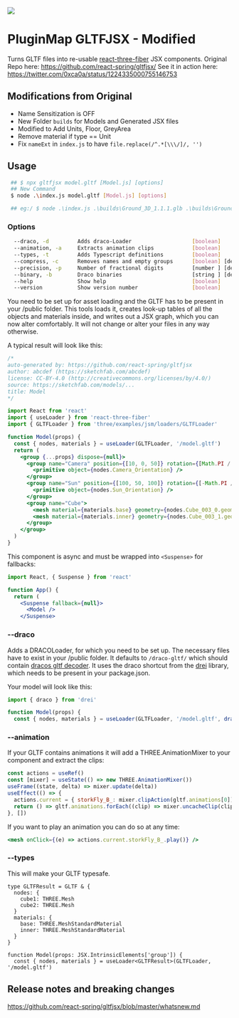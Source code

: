 ![](https://i.imgur.com/ZB4uUaz.png)

# PluginMap GLTFJSX - Modified

Turns GLTF files into re-usable [react-three-fiber](https://github.com/react-spring/react-three-fiber) JSX components. 
Original Repo here: https://github.com/react-spring/gltfjsx/
See it in action here: https://twitter.com/0xca0a/status/1224335000755146753


## Modifications from Original
* Name Sensitization is OFF
* New Folder `builds` for Models and Generated JSX files
* Modified to Add Units, Floor, GreyArea
* Remove material if type == Unit
* Fix `nameExt` in `index.js` to have `file.replace(/^.*[\\\/]/, '')` 


## Usage

```bash
 ## $ npx gltfjsx model.gltf [Model.js] [options]
 ## New Command 
 $ node .\index.js model.gltf [Model.js] [options]

 ## eg:/ $ node .\index.js .\builds\Ground_3D_1.1.1.glb .\builds\Ground_3D_1.1.1.js -c=false
```


### Options
```bash
  --draco, -d         Adds draco-Loader                   [boolean]
  --animation, -a     Extracts animation clips            [boolean]
  --types, -t         Adds Typescript definitions         [boolean]
  --compress, -c      Removes names and empty groups      [boolean] [default: true]
  --precision, -p     Number of fractional digits         [number ] [default: 2]
  --binary, -b        Draco binaries                      [string ] [default: '/draco-gltf/']
  --help              Show help                           [boolean]
  --version           Show version number                 [boolean]
```

You need to be set up for asset loading and the GLTF has to be present in your /public folder. This tools loads it, creates look-up tables of all the objects and materials inside, and writes out a JSX graph, which you can now alter comfortably. It will not change or alter your files in any way otherwise.

A typical result will look like this:

```jsx
/*
auto-generated by: https://github.com/react-spring/gltfjsx
author: abcdef (https://sketchfab.com/abcdef)
license: CC-BY-4.0 (http://creativecommons.org/licenses/by/4.0/)
source: https://sketchfab.com/models/...
title: Model
*/

import React from 'react'
import { useLoader } from 'react-three-fiber'
import { GLTFLoader } from 'three/examples/jsm/loaders/GLTFLoader'

function Model(props) {
  const { nodes, materials } = useLoader(GLTFLoader, '/model.gltf')
  return (
    <group {...props} dispose={null}>
      <group name="Camera" position={[10, 0, 50]} rotation={[Math.PI / 2, 0, 0]}>
        <primitive object={nodes.Camera_Orientation} />
      </group>
      <group name="Sun" position={[100, 50, 100]} rotation={[-Math.PI / 2, 0, 0]}>
        <primitive object={nodes.Sun_Orientation} />
      </group>
      <group name="Cube">
        <mesh material={materials.base} geometry={nodes.Cube_003_0.geometry} />
        <mesh material={materials.inner} geometry={nodes.Cube_003_1.geometry} />
      </group>
    </group>
  )
}
```

This component is async and must be wrapped into `<Suspense>` for fallbacks:

```jsx
import React, { Suspense } from 'react'

function App() {
  return (
    <Suspense fallback={null}>
      <Model />
    </Suspense>
```

### --draco

Adds a DRACOLoader, for which you need to be set up. The necessary files have to exist in your /public folder. It defaults to `/draco-gltf/` which should contain [dracos gltf decoder](https://github.com/mrdoob/three.js/tree/dev/examples/js/libs/draco/gltf). It uses the draco shortcut from the [drei](https://github.com/react-spring/drei) library, which needs to be present in your package.json.

Your model will look like this:

```jsx
import { draco } from 'drei'

function Model(props) {
  const { nodes, materials } = useLoader(GLTFLoader, '/model.gltf', draco('/draco-gltf/'))
```

### --animation

If your GLTF contains animations it will add a THREE.AnimationMixer to your component and extract the clips:

```jsx
const actions = useRef()
const [mixer] = useState(() => new THREE.AnimationMixer())
useFrame((state, delta) => mixer.update(delta))
useEffect(() => {
  actions.current = { storkFly_B_: mixer.clipAction(gltf.animations[0]) }
  return () => gltf.animations.forEach((clip) => mixer.uncacheClip(clip))
}, [])
```

If you want to play an animation you can do so at any time:

```jsx
<mesh onClick={(e) => actions.current.storkFly_B_.play()} />
```

### --types

This will make your GLTF typesafe.

```tsx
type GLTFResult = GLTF & {
  nodes: {
    cube1: THREE.Mesh
    cube2: THREE.Mesh
  }
  materials: {
    base: THREE.MeshStandardMaterial
    inner: THREE.MeshStandardMaterial
  }
}

function Model(props: JSX.IntrinsicElements['group']) {
  const { nodes, materials } = useLoader<GLTFResult>(GLTFLoader, '/model.gltf')
```

## Release notes and breaking changes

https://github.com/react-spring/gltfjsx/blob/master/whatsnew.md
